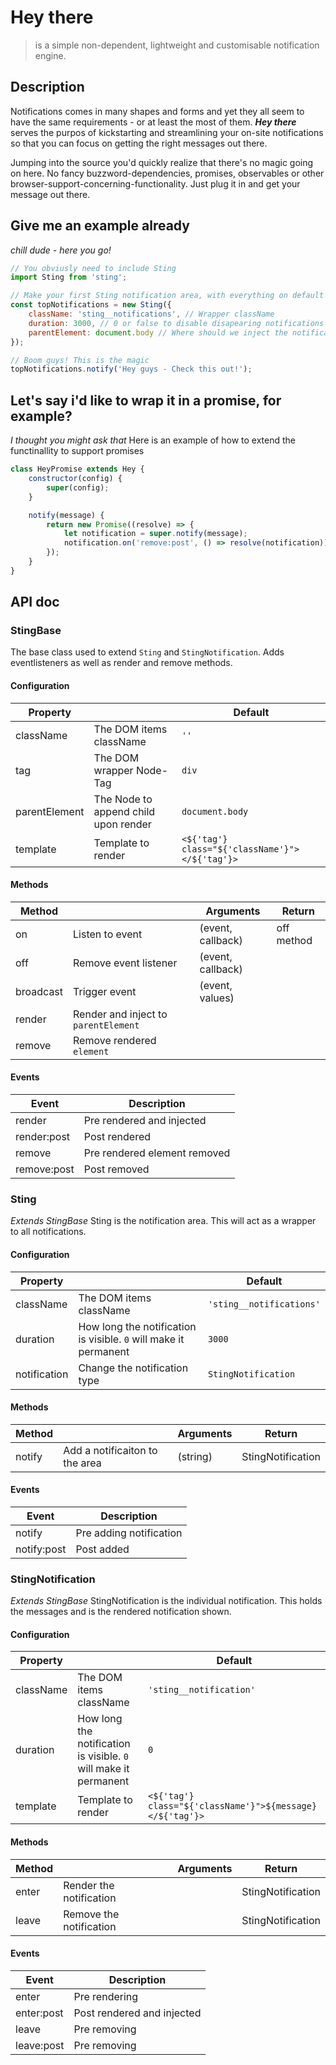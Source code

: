 # Hey there
> is a simple non-dependent, lightweight and customisable notification engine.

## Description
Notifications comes in many shapes and forms and yet they all seem to have the same requirements - or at least the most of them. ***Hey there*** serves the purpos of kickstarting and streamlining your on-site notifications so that you can focus on getting the right messages out there.

Jumping into the source you'd quickly realize that there's no magic going on here. No fancy buzzword-dependencies, promises, observables or other browser-support-concerning-functionality. Just plug it in and get your message out there.

## Give me an example already
_chill dude - here you go!_
```JavaScript
// You obviusly need to include Sting
import Sting from 'sting';

// Make your first Sting notification area, with everything on default
const topNotifications = new Sting({
    className: 'sting__notifications', // Wrapper className
    duration: 3000, // 0 or false to disable disapearing notifications
    parentElement: document.body // Where should we inject the notification area?
});

// Boom guys! This is the magic
topNotifications.notify('Hey guys - Check this out!');
```

## Let's say i'd like to wrap it in a promise, for example?
_I thought you might ask that_
Here is an example of how to extend the functinallity to support promises
```JavaScript
class HeyPromise extends Hey {
	constructor(config) {
		super(config);
	}

	notify(message) {
		return new Promise((resolve) => {
			let notification = super.notify(message);
			notification.on('remove:post', () => resolve(notification));
		});
	}
}

```


## API doc
### StingBase
The base class used to extend `Sting` and `StingNotification`. Adds eventlisteners as well as render and remove methods.

#### Configuration
|Property||Default|
|---|---|---|
|className|The DOM items className|`''`|
|tag|The DOM wrapper Node-Tag|`div`|
|parentElement|The Node to append child upon render|`document.body`
|template|Template to render|	`<${'tag'} class="${'className'}"></${'tag'}>`

#### Methods
|Method||Arguments|Return|
|---|---|---|---|
|on|Listen to event |(event, callback)|off method
|off|Remove event listener |(event, callback)||
|broadcast|Trigger event|(event, values)||
|render|Render and inject to `parentElement`|||
|remove|Remove rendered `element`|

#### Events
|Event|Description|
|---|---|
|render|Pre rendered and injected|
|render:post|Post rendered|
|remove| Pre rendered element removed|
|remove:post|Post removed|

### Sting
_Extends StingBase_
Sting is the notification area. This will act as a wrapper to all notifications.

#### Configuration
|Property||Default|
|---|---|---|
|className|The DOM items className|`'sting__notifications'`|
|duration|How long the notification is visible. `0` will make it permanent |`3000`|
|notification|Change the notification type|`StingNotification`

#### Methods
|Method||Arguments|Return|
|---|---|---|---|
|notify|Add a notificaiton to the area|(string)|StingNotification

#### Events
|Event|Description|
|---|---|
|notify|Pre adding notification|
|notify:post|Post added|

### StingNotification
_Extends StingBase_
StingNotification is the individual notification. This holds the messages and is the rendered notification shown.

#### Configuration
|Property||Default|
|---|---|---|
|className|The DOM items className|`'sting__notification'`|
|duration|How long the notification is visible. `0` will make it permanent |`0`|
|template|Template to render|	`<${'tag'} class="${'className'}">${message}</${'tag'}>`

#### Methods
|Method||Arguments|Return|
|---|---|---|---|
|enter|Render the notification||StingNotification
|leave|Remove the notification||StingNotification

#### Events
|Event|Description|
|---|---|
|enter|Pre rendering|
|enter:post|Post rendered and injected|
|leave|Pre removing|
|leave:post|Pre removing|

